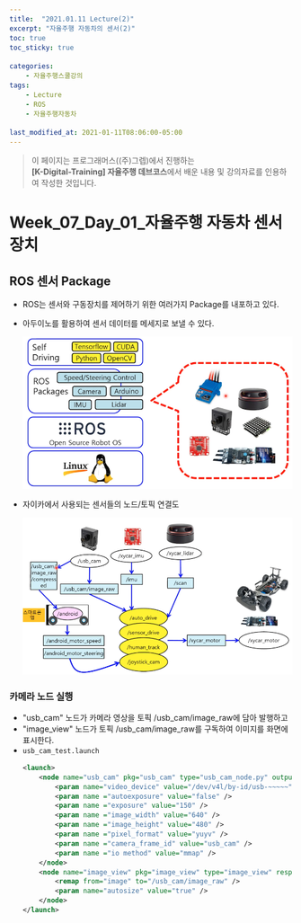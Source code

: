 ```yaml
---
title:  "2021.01.11 Lecture(2)"
excerpt: "자율주행 자동차의 센서(2)"
toc: true
toc_sticky: true

categories:
    - 자율주행스쿨강의
tags:
    - Lecture
    - ROS
    - 자율주행자동차

last_modified_at: 2021-01-11T08:06:00-05:00
---
```


>이 페이지는 프로그래머스((주)그렙)에서 진행하는\
**[K-Digital-Training] 자율주행 데브코스**에서 배운 내용 및 강의자료를 인용하여 작성한 것입니다.

# Week_07_Day_01_자율주행 자동차 센서 장치

## ROS 센서 Package
- ROS는 센서와 구동장치를 제어하기 위한 여러가지 Package를 내포하고 있다.
- 아두이노를 활용하여 센서 데이터를 메세지로 보낼 수 있다.

    ![figure_06](/assets/images/lecture/week07_imgs/01/figure_06.png)

- 자이카에서 사용되는 센서들의 노드/토픽 연결도

    ![figure_07](/assets/images/lecture/week07_imgs/01/figure_07.png)

### 카메라 노드 실행
- "usb_cam" 노드가 카메라 영상을 토픽 /usb_cam/image_raw에 담아 발행하고
- "image_view" 노드가 토픽 /usb_cam/image_raw를 구독하여 이미지를 화면에 표시한다.
- `usb_cam_test.launch`
    ```xml
    <launch>
        <node name="usb_cam" pkg="usb_cam" type="usb_cam_node.py" output="screen">
            <param name="video_device" value="/dev/v4l/by-id/usb-~~~~~" />
            <param name ="autoexposure" value="false" />
            <param name ="exposure" value="150" />
            <param name ="image_width" value="640" />
            <param name ="image_height" value="480" />
            <param name ="pixel_format" value="yuyv" />
            <param name ="camera_frame_id" value="usb_cam" />
            <param name ="io method" value="mmap" />
        </node>
        <node name="image_view" pkg="image_view" type="image_view" respawn="false" output="screen">
            <remap from="image" to="/usb_cam/image_raw" />
            <param name="autosize" value="true" />
        </node>
    </launch>
    ```
